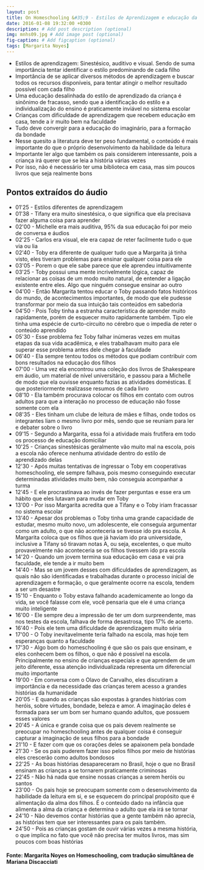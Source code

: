 ```yaml
---
layout: post
title: On Homeschooling &#35;9 - Estilos de Aprendizagem e educação da imaginação
date: 2016-01-08 19:32:00 +0300
description: # Add post description (optional)
img: mnhs09.jpg # Add image post (optional)
fig-caption: # Add figcaption (optional)
tags: [Margarita Noyes]
---
```


* Estilos de aprendizagem: Sinestésico, auditivo e visual. Sendo de suma importância tentar identificar o estilo predominando de cada filho
* Importância de se aplicar diversos métodos de aprendizagem e buscar todos os recursos disponíveis, para tentar atingir o melhor resultado possível com cada filho
* Uma educação desalinhada do estilo de aprendizado da criança é sinônimo de fracasso, sendo que a identificação do estilo e a individualização do ensino é praticamente inviável no sistema escolar
* Crianças com dificuldade de aprendizagem que recebem educação em casa, tende a ir muito bem na faculdade
* Tudo deve convergir para a educação do imaginário, para a formação da bondade
* Nesse quesito a literatura deve ter peso fundamental, o conteúdo é mais importante do que o próprio desenvolvimento da habilidade da leitura
* Importante ler algo que também os pais considerem interessante, pois a criança irá querer que se leia a história várias vezes
* Por isso, não é necessário ter uma biblioteca em casa, mas sim poucos livros que seja realmente bons

## Pontos extraídos do áudio

* 01'25 - Estilos diferentes de aprendizagem
* 01'38 - Tifany era muito sinestésica, o que significa que ela precisava fazer alguma coisa para aprender
* 02'00 - Michelle era mais auditiva, 95% da sua educação foi por meio de conversa e áudios
* 02'25 - Carlos era visual, ele era capaz de reter facilmente tudo o que via ou lia
* 02'40 - Toby era diferente de qualquer tudo que a Margarita já tinha visto, eles tiveram problemas para ensinar qualquer coisa para ele
* 03'05 - Porem o que ele sabe parece que ele aprendeu intuitivamente
* 03'25 - Toby possui uma mente incrivelmente lógica, capaz de relacionar as coisas de um modo muito natural, de entender a ligação existente entre eles. Algo que ninguém consegue ensinar ao outro
* 04'00 - Então Margarita tentou educar o Toby passando fatos históricos do mundo, de acontecimentos importantes, de modo que ele pudesse transformar por meio da sua intuição tais conteúdos em sabedoria
* 04'50 - Pois Toby tinha a estranha característica de aprender muito rapidamente, porém de esquecer muito rapidamente também. Tipo ele tinha uma espécie de curto-circuito no cérebro que o impedia de reter o conteúdo aprendido
* 05'30 - Esse problema fez Toby falhar inúmeras vezes em muitas etapas da sua vida acadêmica, e eles trabalhavam muito para ele superar esse problema antes dele chegar à faculdade
* 06'40 - Ela sempre tentou todos os métodos que podiam contribuir com bons resultados na educação dos filhos
* 07'00 - Uma vez ela encontrou uma coleção dos livros de Shakespeare em áudio, um material de nível universitário, e passou para a Michelle de modo que ela ouvisse enquanto fazias as atividades domésticas. E que posteriormente realizasse resumos de cada livro
* 08'10 - Ela também procurava colocar os filhos em contato com outros adultos para que a interação no processo de educação não fosse somente com ela
* 08'35 - Eles tinham um clube de leitura de mães e filhas, onde todos os integrantes liam o mesmo livro por mês, sendo que se reuniam para ler e debater sobre o livro
* 09'15 - Segundo a Margarita, essa foi a atividade mais frutífera em todo os processo de educação domiciliar
* 10'25 - Crianças sinestésicas geralmente vão muito mal na escola, pois a escola não oferece nenhuma atividade dentro do estilo de aprendizado delas
* 12'30 - Após muitas tentativas de ingressar o Toby em cooperativas homeschooling, ele  sempre falhava, pois mesmo conseguindo executar determinadas atividades muito bem, não conseguia acompanhar a turma
* 12'45 - E ele procrastinava ao invés de fazer perguntas e esse era um hábito que eles lutavam para mudar em Toby
* 13'00 - Por isso Margarita acredita que a Tifany e o Toby iriam fracassar no sistema escolar
* 13'40 - Apesar dos problemas o Toby tinha uma grande capacidade de estudar, mesmo muito novo, um adolescente, ele conseguia argumentar como um adulto, o que não aconteceria se tivesse ido pra escola. A Margarita coloca que os filhos que já haviam ido pra universidade, inclusive a Tifany só tiravam notas A, ou seja, excelentes, o que muito provavelmente não aconteceria se os filhos tivessem ido pra escola
* 14'20 - Quando um jovem termina sua educação em casa e vai pra faculdade, ele tende a ir muito bem
* 14'40 - Mas se um jovem desses com dificuldades de aprendizagem, as quais não são identificadas e trabalhadas durante o processo inicial de aprendizagem e formação, o que geralmente ocorre na escola, tendem a ser um desastre 
* 15'10 - Enquanto o Toby estava falhando academicamente ao longo da vida, se você falasse com ele, você pensaria que ele é uma criança muito inteligente
* 16'00 - Ele sempre deu a impressão de ter um dom surpreendente, mas nos testes da escola, falhava de forma desastrosa, tipo 17% de acerto.
* 16'40 - Pois ele tem uma dificuldade de aprendizagem muito séria
* 17'00 - O Toby inevitavelmente teria falhado na escola, mas hoje tem esperanças quanto a faculdade
* 17'30 - Algo bom do homeschooling é que são os pais que ensinam, e eles conhecem bem os filhos, o que não é possível na escola. Principalmente no ensino de crianças especiais e que aprendem de um jeito diferente, essa atenção individualizada representa um diferencial muito importante
* 19'00 - Em conversa com o Olavo de Carvalho, eles discutiram a importância e da necessidade das crianças terem acesso a grandes histórias da humanidade
* 20'05 - E quando as crianças são expostas à grandes histórias com heróis, sobre virtudes, bondade, beleza e amor. A imaginação deles é formada para ser um bom ser humano quando adultos, que possuem esses valores
* 20'45 - A única e grande coisa que os pais devem realmente se preocupar no homeschooling antes de qualquer coisa é conseguir capturar a imaginação de seus filhos para a bondade
* 21'10 - E fazer com que os corações deles se apaixonem pela bondade
* 21'30 - Se os pais puderem fazer isso pelos filhos por meio de histórias eles crescerão como adultos bondosos
* 22'25 - As boas histórias desapareceram no Brasil, hoje o que no Brasil ensinam as crianças a se tornarem praticamente criminosas
* 22'45 - Não há nada que ensine nossas crianças a serem heróis ou santos
* 23'00 - Os pais hoje se preocupam somente com o desenvolvimento da habilidade da leitura em si, e se esquecem do principal propósito que é alimentação da alma dos filhos. É o conteúdo dado na infância que alimenta a alma da criança e determina o adulto que ela irá se tornar
* 24'10 - Não devemos contar histórias que a gente também não aprecia, as histórias tem que ser interessantes para os pais também.
* 24'50 - Pois as crianças gostam de ouvir várias vezes a mesma história, o que implica no fato que você não precisa ter muitos livros, mas sim poucos com boas histórias

#### Fonte: Margarita Noyes on Homeschooling,  com tradução simultânea de Mariana Discacciati